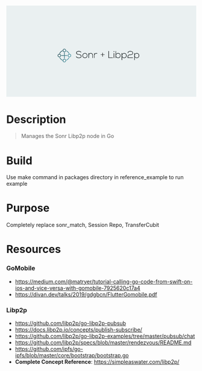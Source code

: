 <div align="center">
    <img src="logos/header.png" alt="Sonr-Temp-Header"/>
  <br>
</div>

# Description
> Manages the Sonr Libp2p node in Go

# Build
Use make command in packages directory in reference_example to run example 

# Purpose
Completely replace sonr_match, Session Repo, TransferCubit

# Resources
### GoMobile
- https://medium.com/@matryer/tutorial-calling-go-code-from-swift-on-ios-and-vice-versa-with-gomobile-7925620c17a4
- https://divan.dev/talks/2019/gdgbcn/FlutterGomobile.pdf

### Libp2p
- https://github.com/libp2p/go-libp2p-pubsub
- https://docs.libp2p.io/concepts/publish-subscribe/
- https://github.com/libp2p/go-libp2p-examples/tree/master/pubsub/chat
- https://github.com/libp2p/specs/blob/master/rendezvous/README.md
- https://github.com/ipfs/go-ipfs/blob/master/core/bootstrap/bootstrap.go
- **Complete Concept Reference**: https://simpleaswater.com/libp2p/
